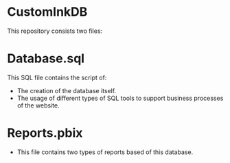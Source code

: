 # CustomInkDB
This repository consists two files:

# Database.sql
This SQL file contains the script of:
* The creation of the database itself.
* The usage of different types of SQL tools to support business processes of the website. 

# Reports.pbix
* This file contains two types of reports based of this database.
